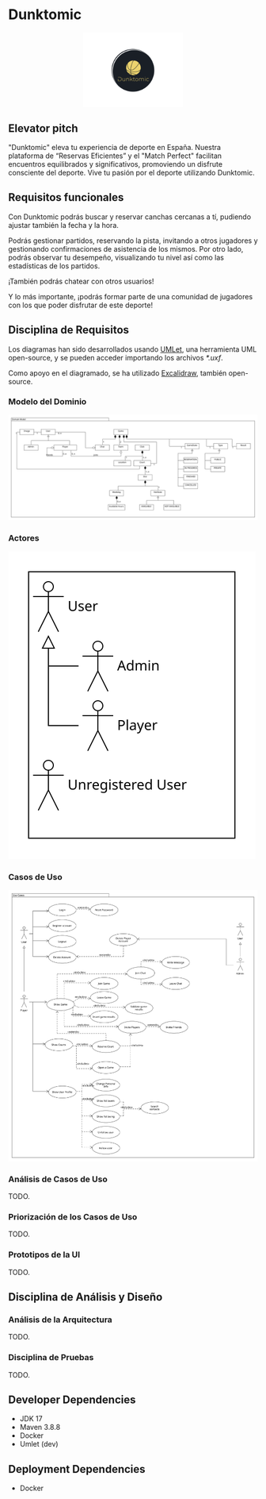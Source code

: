 # Dunktomic
<p align="center">
<img
    style="display: block;
           margin-left: auto;
           margin-right: auto;
           width: 40%;"
    src="./docs/dunktomic.png"
    alt="Dunktomic Logo"/>
</p>

## Elevator pitch

"Dunktomic" eleva tu experiencia de deporte en España. Nuestra plataforma de “Reservas Eficientes” y el "Match Perfect" facilitan encuentros equilibrados y significativos, promoviendo un disfrute consciente del deporte. Vive tu pasión por el deporte utilizando Dunktomic.

## Requisitos funcionales

Con Dunktomic podrás buscar y reservar canchas cercanas a tí, pudiendo ajustar también la fecha y la hora.

Podrás gestionar partidos, reservando la pista, invitando a otros jugadores y gestionando confirmaciones de asistencia de los mismos.
Por otro lado, podrás observar tu desempeño, visualizando tu nivel así como las estadísticas de los partidos.

¡También podrás chatear con otros usuarios!

Y lo más importante, ¡podrás formar parte de una comunidad de jugadores con los que poder disfrutar de este deporte!

## Disciplina de Requisitos

Los diagramas han sido desarrollados usando [UMLet](https://www.umlet.com/), una herramienta UML open-source, y se pueden acceder importando los archivos <em>*.uxf</em>.

Como apoyo en el diagramado, se ha utilizado [Excalidraw](https://excalidraw.com), también open-source.

### Modelo del Dominio
![Contexto](./docs/requirements_discipline/context.svg)

### Actores
![Actores del Sistema](./docs/requirements_discipline/system_actors.svg)

### Casos de Uso
![Casos de Uso](./docs/requirements_discipline/useCases.svg)

### Análisis de Casos de Uso
TODO.
### Priorización de los Casos de Uso
TODO.
### Prototipos de la UI
TODO.

## Disciplina de Análisis y Diseño

### Análisis de la Arquitectura
TODO.
### Disciplina de Pruebas
TODO.
###

## Developer Dependencies

- JDK 17
- Maven 3.8.8
- Docker
- Umlet (dev)

## Deployment Dependencies

- Docker
